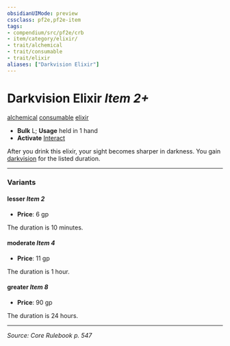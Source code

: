 ```yaml
---
obsidianUIMode: preview
cssclass: pf2e,pf2e-item
tags:
- compendium/src/pf2e/crb
- item/category/elixir/
- trait/alchemical
- trait/consumable
- trait/elixir
aliases: ["Darkvision Elixir"]
---
```

# Darkvision Elixir *Item 2+*  
[alchemical](alchemical.md "Alchemical Item Trait")  [consumable](consumable.md "Consumable Item Trait")  [elixir](elixir.md "Elixir Item Trait")  

- **Bulk** L; **Usage** held in 1 hand
- **Activate** [Interact](interact.md)

After you drink this elixir, your sight becomes sharper in darkness. You gain [darkvision](Reference/Rules/Abilities/darkvision.md) for the listed duration.

---

### Variants

#### lesser *Item 2*

- **Price**: 6 gp

The duration is 10 minutes.

#### moderate *Item 4*

- **Price**: 11 gp

The duration is 1 hour.

#### greater *Item 8*

- **Price**: 90 gp

The duration is 24 hours.

---
*Source: Core Rulebook p. 547*